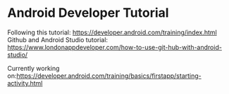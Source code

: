 # Android Developer Tutorial

Following this tutorial: https://developer.android.com/training/index.html  
Github and Android Studio tutorial: https://www.londonappdeveloper.com/how-to-use-git-hub-with-android-studio/


Currently working on:https://developer.android.com/training/basics/firstapp/starting-activity.html
